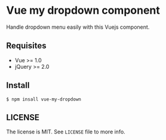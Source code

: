 
Vue my dropdown component
=========================

Handle dropdown menu easily with this Vuejs component.

Requisites
----------
* Vue >= 1.0
* jQuery >= 2.0

Install
-------

```
$ npm insall vue-my-dropdown
```

LICENSE
-------
The license is MIT. See `LICENSE` file to more info.

